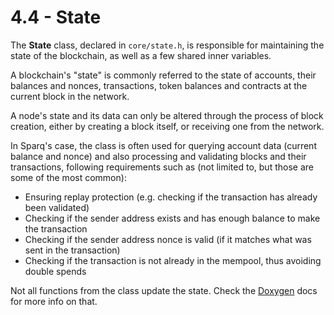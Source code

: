 # 4.4 - State

The **State** class, declared in `core/state.h`, is responsible for maintaining the state of the blockchain, as well as a few shared inner variables.

A blockchain's "state" is commonly referred to the state of accounts, their balances and nonces, transactions, token balances and contracts at the current block in the network.

A node's state and its data can only be altered through the process of block creation, either by creating a block itself, or receiving one from the network.

In Sparq's case, the class is often used for querying account data (current balance and nonce) and also processing and validating blocks and their transactions, following requirements such as (not limited to, but those are some of the most common):

* Ensuring replay protection (e.g. checking if the transaction has already been validated)
* Checking if the sender address exists and has enough balance to make the transaction
* Checking if the sender address nonce is valid (if it matches what was sent in the transaction)
* Checking if the transaction is not already in the mempool, thus avoiding double spends

Not all functions from the class update the state. Check the [Doxygen](https://doxygen.nl) docs for more info on that.

